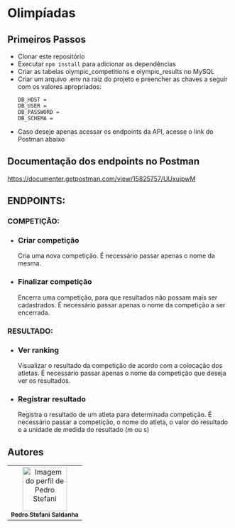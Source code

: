 # Olimpíadas
## Primeiros Passos

* Clonar este repositório
* Executar `npm install` para adicionar as dependências
* Criar as tabelas olympic_competitions e olympic_results no MySQL
* Criar um arquivo .env na raiz do projeto e preencher as chaves a seguir com os valores apropriados:
   ```
   DB_HOST = 
   DB_USER = 
   DB_PASSWORD = 
   DB_SCHEMA = 
   ```
* Caso deseje apenas acessar os endpoints da API, acesse o link do Postman abaixo

## Documentação dos endpoints no Postman

https://documenter.getpostman.com/view/15825757/UUxuipwM


## ENDPOINTS:

### COMPETIÇÃO:
* ### Criar competição
  
    Cria uma nova competição. É necessário passar apenas o nome da mesma. 

* ### Finalizar competição

    Encerra uma competição, para que resultados não possam mais ser cadastrados. É necessário passar apenas o nome da competição a ser encerrada.

### RESULTADO:
* ### Ver ranking

    Visualizar o resultado da competição de acordo com a colocação dos atletas. É necessário passar apenas o nome da competição que deseja ver os resultados.

* ### Registrar resultado

     Registra o resultado de um atleta para determinada competição. É necessário passar a competição, o nome do atleta, o valor do resultado e a unidade de medida do resultado (m ou s) 


    
  
## Autores

<table>
  <tr>
   
  <td align="center"><a href="https://github.com/peustef">
    <img src="https://avatars.githubusercontent.com/u/20777850?v=4" width="100px" alt="Imagem do perfil de Pedro Stefani"/>
    <br />
    <sub><b>Pedro Stefani Saldanha</b></sub>

</table>
